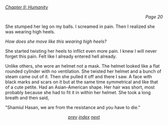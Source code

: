 <p><i><u>Chapter II: Humanity</u></i><p>
<p align="right"><i>Page 20</i></p>

She stumped her leg on my balls. I screamed in pain. Then I
realized she was wearing high heels.

*How does she move like this wearing high heels?*

She started twisting her heels to inflict even more pain. I knew
I will never forget this pain. Felt like I already entered
hell already.

Unlike others, she wore an helmet not a mask. The helmet looked like a
flat rounded cylinder with no ventilation. She twisted her
helmet and a bunch of steam came out of it. Then she pulled it
off and there I saw. A face with black marks and scars on it but at
the same time symmetrical and like that of a cute petite.
Had an Asian-American shape. Her hair was short, most
probably because she had to fit it in within her helmet. She
took a long breath and then said,

"Shamiul Hasan, we are from the resistance and you have to die."

<p align="center">
    <i>
        <a href="vol_1_page_19.html">prev</a>
        <a href="./index.html">index</a>
        <a href="vol_1_page_21.html">next</a>
    </i>
</p>
